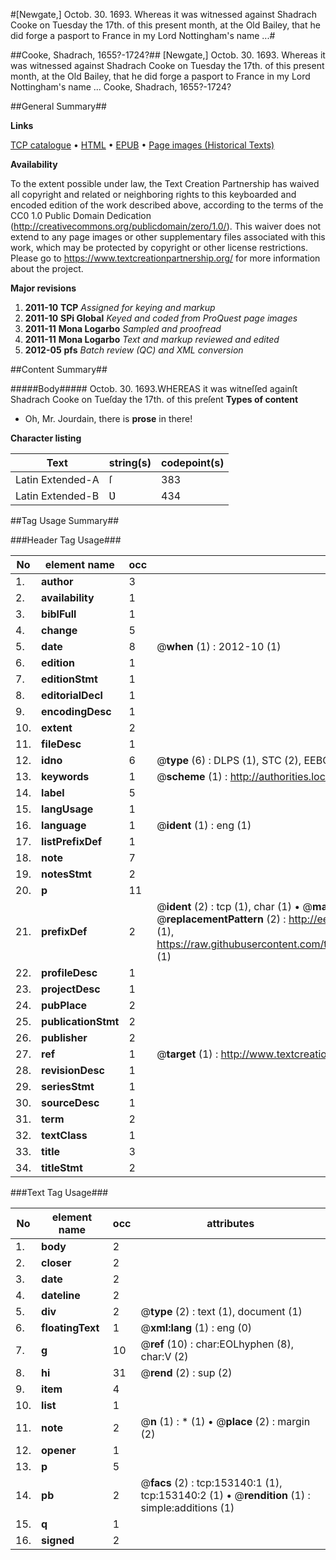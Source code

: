 #[Newgate,] Octob. 30. 1693. Whereas it was witnessed against Shadrach Cooke on Tuesday the 17th. of this present month, at the Old Bailey, that he did forge a pasport to France in my Lord Nottingham's name  ...#

##Cooke, Shadrach, 1655?-1724?##
[Newgate,] Octob. 30. 1693. Whereas it was witnessed against Shadrach Cooke on Tuesday the 17th. of this present month, at the Old Bailey, that he did forge a pasport to France in my Lord Nottingham's name  ...
Cooke, Shadrach, 1655?-1724?

##General Summary##

**Links**

[TCP catalogue](http://www.ota.ox.ac.uk/tcp/)  • 
[HTML](http://tei.it.ox.ac.uk/tcp/Texts-HTML/free/A80/A80414.html)  • 
[EPUB](http://tei.it.ox.ac.uk/tcp/Texts-EPUB/free/A80/A80414.epub) • 
[Page images (Historical Texts)](https://historicaltexts.jisc.ac.uk/eebo-99895627e)

**Availability**

To the extent possible under law, the Text Creation Partnership has waived all copyright and related or neighboring rights to this keyboarded and encoded edition of the work described above, according to the terms of the CC0 1.0 Public Domain Dedication (http://creativecommons.org/publicdomain/zero/1.0/). This waiver does not extend to any page images or other supplementary files associated with this work, which may be protected by copyright or other license restrictions. Please go to https://www.textcreationpartnership.org/ for more information about the project.

**Major revisions**

1. __2011-10__ __TCP__ *Assigned for keying and markup*
1. __2011-10__ __SPi Global__ *Keyed and coded from ProQuest page images*
1. __2011-11__ __Mona Logarbo__ *Sampled and proofread*
1. __2011-11__ __Mona Logarbo__ *Text and markup reviewed and edited*
1. __2012-05__ __pfs__ *Batch review (QC) and XML conversion*

##Content Summary##

#####Body#####
Octob. 30. 1693.WHEREAS it was witneſſed againſt Shadrach Cooke on Tueſday the 17th. of this preſent
**Types of content**

  * Oh, Mr. Jourdain, there is **prose** in there!

**Character listing**


|Text|string(s)|codepoint(s)|
|---|---|---|
|Latin Extended-A|ſ|383|
|Latin Extended-B|Ʋ|434|

##Tag Usage Summary##

###Header Tag Usage###

|No|element name|occ|attributes|
|---|---|---|---|
|1.|__author__|3||
|2.|__availability__|1||
|3.|__biblFull__|1||
|4.|__change__|5||
|5.|__date__|8| @__when__ (1) : 2012-10 (1)|
|6.|__edition__|1||
|7.|__editionStmt__|1||
|8.|__editorialDecl__|1||
|9.|__encodingDesc__|1||
|10.|__extent__|2||
|11.|__fileDesc__|1||
|12.|__idno__|6| @__type__ (6) : DLPS (1), STC (2), EEBO-CITATION (1), PROQUEST (1), VID (1)|
|13.|__keywords__|1| @__scheme__ (1) : http://authorities.loc.gov/ (1)|
|14.|__label__|5||
|15.|__langUsage__|1||
|16.|__language__|1| @__ident__ (1) : eng (1)|
|17.|__listPrefixDef__|1||
|18.|__note__|7||
|19.|__notesStmt__|2||
|20.|__p__|11||
|21.|__prefixDef__|2| @__ident__ (2) : tcp (1), char (1)  •  @__matchPattern__ (2) : ([0-9\-]+):([0-9IVX]+) (1), (.+) (1)  •  @__replacementPattern__ (2) : http://eebo.chadwyck.com/downloadtiff?vid=$1&page=$2 (1), https://raw.githubusercontent.com/textcreationpartnership/Texts/master/tcpchars.xml#$1 (1)|
|22.|__profileDesc__|1||
|23.|__projectDesc__|1||
|24.|__pubPlace__|2||
|25.|__publicationStmt__|2||
|26.|__publisher__|2||
|27.|__ref__|1| @__target__ (1) : http://www.textcreationpartnership.org/docs/. (1)|
|28.|__revisionDesc__|1||
|29.|__seriesStmt__|1||
|30.|__sourceDesc__|1||
|31.|__term__|2||
|32.|__textClass__|1||
|33.|__title__|3||
|34.|__titleStmt__|2||


###Text Tag Usage###

|No|element name|occ|attributes|
|---|---|---|---|
|1.|__body__|2||
|2.|__closer__|2||
|3.|__date__|2||
|4.|__dateline__|2||
|5.|__div__|2| @__type__ (2) : text (1), document (1)|
|6.|__floatingText__|1| @__xml:lang__ (1) : eng (0)|
|7.|__g__|10| @__ref__ (10) : char:EOLhyphen (8), char:V (2)|
|8.|__hi__|31| @__rend__ (2) : sup (2)|
|9.|__item__|4||
|10.|__list__|1||
|11.|__note__|2| @__n__ (1) : * (1)  •  @__place__ (2) : margin (2)|
|12.|__opener__|1||
|13.|__p__|5||
|14.|__pb__|2| @__facs__ (2) : tcp:153140:1 (1), tcp:153140:2 (1)  •  @__rendition__ (1) : simple:additions (1)|
|15.|__q__|1||
|16.|__signed__|2||
